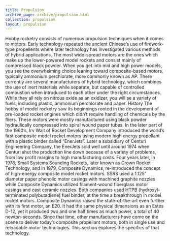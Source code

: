 ```yaml
---
title: Propulsion
archive_page: archive/propulsion.html
collection: propulsion
layout: propulsion
---
```

Hobby rocketry consists of numerous propulsion techniques when it comes to motors.
Early technology repeated the ancient Chinese’s use of firework-type propellents where later technology has investigated various methods of hybrid applications.
The most wide-spread motors are the ones which make up the lower-powered model rockets and consist mainly of compressed black powder.
When you get into mid and high power models, you see the overwhelming choice leaning toward composite-based motors, typically ammonium perchlorate, more commonly known as AP.
There currently are several manufacturers of hybrid technology, which combines the use of inert materials while separate, but capable of controlled combustion when introduced to each other under the right circumstances.
While they all rely on nitrous oxide as an oxidizer, you will se a variety of fuels, including plastic, ammonium perchlorate and paper.
History The hobby of model rocketry saw its beginnings rooted in the development of pre-loaded rocket engines which didn’t require handling of chemicals by the fliers.
These motors were mostly manufactured using black powder hydraulically compressed into spiral wound paper tubes.
In the later part of the 1960’s, Irv Wait of Rocket Development Company introduced the world’s first composite model rocket motors using modern high energy propellant with a plastic binder called “EnerJets”.
Later a subsidiary of Centuri Engineering Company, the EnerJets sold well until around 1974 when Centuri shut the production line down because of a variety of problems, from low profit margins to high manufacturing costs.
Four years later, in 1978, Small Systems Sounding Rockets, later known as Crown Rocket Technology, and in 1979, Composite Dynamics, re-introduced the concept of high-energy composite model rocket motors.
SSRS used a 1.125” diameter paper phenolic motor casings with machined graphite nozzles while Composite Dynamics utilized filament-wound fiberglass motor casings and cast ceramic nozzles.
Both companies used HTPB (hydroxyl-terminated polybutadiene) fuel binder, at the time a breakthrough in model rocket motors.
Composite Dynamics raised the state-of-the-art even further with its first motor, an E20.
It had the same physical dimensions as an Estes D-12, yet it produced two and one half times as much power, a total of 40 newton-seconds.
Since that time, other manufacturers have come on the scene to deliver today’s composite propellant motors, both in single use and reloadable motor technologies.
This section explores the specifics of that technology.

